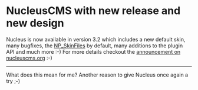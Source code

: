 # NucleusCMS with new release and new design

Nucleus is now available in version 3.2 which includes a new default skin, many bugfixes, the <a href="http://wiki.gednet.com/NPSkinFiles">NP_SkinFiles</a> by default, many additions to the plugin API and much more :-) For more details checkout the <a href="http://www.nucleuscms.org/index.php?itemid=3028">announcement on nucleuscms.org</a> :-)

-------------------------------



What does this mean for me? Another reason to give Nucleus once again a try ;-)